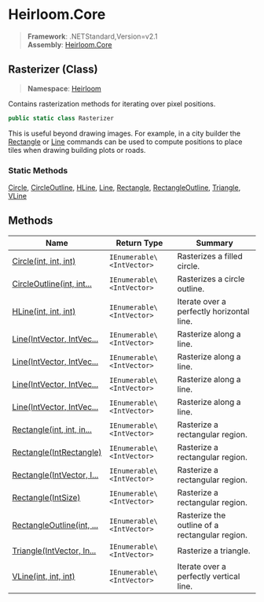 # Heirloom.Core

> **Framework**: .NETStandard,Version=v2.1  
> **Assembly**: [Heirloom.Core][0]

## Rasterizer (Class)

> **Namespace**: [Heirloom][0]

Contains rasterization methods for iterating over pixel positions.

```cs
public static class Rasterizer
```

This is useful beyond drawing images. For example, in a city builder the [Rectangle][1] or [Line][2] commands can be used to compute positions to place tiles when drawing building plots or roads.

### Static Methods

[Circle][3], [CircleOutline][4], [HLine][5], [Line][2], [Rectangle][1], [RectangleOutline][6], [Triangle][7], [VLine][8]

## Methods

| Name                           | Return Type               | Summary                                        |
|--------------------------------|---------------------------|------------------------------------------------|
| [Circle(int, int, int)][3]     | `IEnumerable\<IntVector>` | Rasterizes a filled circle.                    |
| [CircleOutline(int, int...][4] | `IEnumerable\<IntVector>` | Rasterizes a circle outline.                   |
| [HLine(int, int, int)][5]      | `IEnumerable\<IntVector>` | Iterate over a perfectly horizontal line.      |
| [Line(IntVector, IntVec...][2] | `IEnumerable\<IntVector>` | Rasterize along a line.                        |
| [Line(IntVector, IntVec...][2] | `IEnumerable\<IntVector>` | Rasterize along a line.                        |
| [Line(IntVector, IntVec...][2] | `IEnumerable\<IntVector>` | Rasterize along a line.                        |
| [Line(IntVector, IntVec...][2] | `IEnumerable\<IntVector>` | Rasterize along a line.                        |
| [Rectangle(int, int, in...][1] | `IEnumerable\<IntVector>` | Rasterize a rectangular region.                |
| [Rectangle(IntRectangle)][1]   | `IEnumerable\<IntVector>` | Rasterize a rectangular region.                |
| [Rectangle(IntVector, I...][1] | `IEnumerable\<IntVector>` | Rasterize a rectangular region.                |
| [Rectangle(IntSize)][1]        | `IEnumerable\<IntVector>` | Rasterize a rectangular region.                |
| [RectangleOutline(int, ...][6] | `IEnumerable\<IntVector>` | Rasterize the outline of a rectangular region. |
| [Triangle(IntVector, In...][7] | `IEnumerable\<IntVector>` | Rasterize a triangle.                          |
| [VLine(int, int, int)][8]      | `IEnumerable\<IntVector>` | Iterate over a perfectly vertical line.        |

[0]: ../../Heirloom.Core.md
[1]: Rasterizer/Rectangle.md
[2]: Rasterizer/Line.md
[3]: Rasterizer/Circle.md
[4]: Rasterizer/CircleOutline.md
[5]: Rasterizer/HLine.md
[6]: Rasterizer/RectangleOutline.md
[7]: Rasterizer/Triangle.md
[8]: Rasterizer/VLine.md
